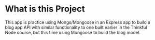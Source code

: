 # What is this Project

This app is practice using Mongo/Mongoose in an Express app to build a blog app API with similar functionality to one built earlier in the Thinkful Node course, but this time using Mongoose to build the blog model.
